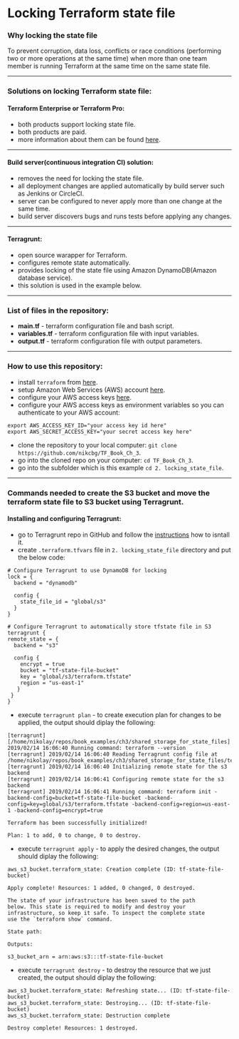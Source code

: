 # Locking Terraform state file 

### Why locking the state file

To prevent corruption, data loss, conflicts or race conditions (performing two or more operations at the same time)
when more than one team member is running Terraform at the same time on the same state file.

----------------------------------------------------------------------------------------------------------------

### Solutions on locking Terraform state file:

#### Terraform Enterprise or Terraform Pro:
- both products support locking state file. 
- both products are paid. 
- more information about them can be found [here](https://www.hashicorp.com/products/terraform).

---------------------------------------------------------------------------------------------------------------------------

#### Build server(continuous integration CI) solution: 
- removes the need for locking the state file.
- all deployment changes are applied automatically by build server such as Jenkins or CircleCI.
- server can be configured to never apply more than one change at the same time.
- build server discovers bugs and runs tests before applying any changes.

-------------------------------------------------------------------------------------------------------------------------

#### Terragrunt:
- open source warapper for Terraform.
- configures remote state automatically.
- provides locking of the state file using Amazon DynamoDB(Amazon database service).
- this solution is used in the example below.
--------------------------------------------------------------------------------------------------------------
### List of files in the repository:
- __main.tf__ - terraform configuration file and bash script.
- __variables.tf__ - terraform configuration file with input variables.
- __output.tf__ - terraform configuration file with output parameters.

----------------------------------------------------------------------------------------------------------------------
### How to use this repository:
- install `terraform` from [here](https://www.terraform.io/downloads.html).
- setup Amazon Web Services (AWS) account [here](https://aws.amazon.com/).
- configure your AWS access keys [here](https://docs.aws.amazon.com/general/latest/gr/aws-sec-cred-types.html#access-keys-and-secret-access-keys).
- configure your AWS access keys as environment variables so you can authenticate to your AWS account:

```
export AWS_ACCESS_KEY_ID="your access key id here"
export AWS_SECRET_ACCESS_KEY="your secret access key here"
```
   
- clone the repository to your local computer: `git clone https://github.com/nikcbg/TF_Book_Ch_3`.
- go into the cloned repo on your computer: `cd TF_Book_Ch_3`.
- go into the subfolder which is this example `cd 2. locking_state_file`.

------------------------------------------------------------------------------------------------------------------
### Commands needed to create the S3 bucket and move the terraform state file to S3 bucket using Terragrunt.

#### Installing and configuring Terragrunt:
 - go to Terragrunt repo in GitHub and follow the [instructions](https://github.com/gruntwork-io/terragrunt#install-terragrunt) how to isntall it.
 - create `.terraform.tfvars` file in `2. locking_state_file` directory and put the below code:
```
# Configure Terragrunt to use DynamoDB for locking
lock = {
  backend = "dynamodb"

  config {
    state_file_id = "global/s3"
  }
}

# Configure Terragrunt to automatically store tfstate file in S3
terragrunt {
remote_state = {
  backend = "s3"

  config {
    encrypt = true
    bucket = "tf-state-file-bucket"
    key = "global/s3/terraform.tfstate"
    region = "us-east-1"
   }
 }
}

```
- execute `terragrunt plan` - to create execution plan for changes to be applied, the output should diplay the following:  
```
[terragrunt] [/home/nikolay/repos/book_examples/ch3/shared_storage_for_state_files] 2019/02/14 16:06:40 Running command: terraform --version
[terragrunt] 2019/02/14 16:06:40 Reading Terragrunt config file at /home/nikolay/repos/book_examples/ch3/shared_storage_for_state_files/terraform.tfvars
[terragrunt] 2019/02/14 16:06:40 Initializing remote state for the s3 backend
[terragrunt] 2019/02/14 16:06:41 Configuring remote state for the s3 backend
[terragrunt] 2019/02/14 16:06:41 Running command: terraform init -backend-config=bucket=tf-state-file-bucket -backend-config=key=global/s3/terraform.tfstate -backend-config=region=us-east-1 -backend-config=encrypt=true

Terraform has been successfully initialized!

Plan: 1 to add, 0 to change, 0 to destroy.
```
  
- execute `terragrunt apply` - to apply the desired changes, the output should diplay the following:

```
aws_s3_bucket.terraform_state: Creation complete (ID: tf-state-file-bucket)

Apply complete! Resources: 1 added, 0 changed, 0 destroyed.

The state of your infrastructure has been saved to the path
below. This state is required to modify and destroy your
infrastructure, so keep it safe. To inspect the complete state
use the `terraform show` command.

State path: 

Outputs:

s3_bucket_arn = arn:aws:s3:::tf-state-file-bucket

```

- execute `terragrunt destroy` - to destroy the resource that we just created, the output should diplay the following:
```
aws_s3_bucket.terraform_state: Refreshing state... (ID: tf-state-file-bucket)
aws_s3_bucket.terraform_state: Destroying... (ID: tf-state-file-bucket)
aws_s3_bucket.terraform_state: Destruction complete

Destroy complete! Resources: 1 destroyed.

```

